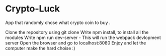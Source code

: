 # Crypto-Luck
App that randomly chose what crypto coin to buy . 

Clone the repository using git clone
Write npm install, to install all the modules
Write npm run dev-server - This will run the webpack devlopment server 
Open the browser and go to localhost:8080
Enjoy and let the computer make the hard choise :)
